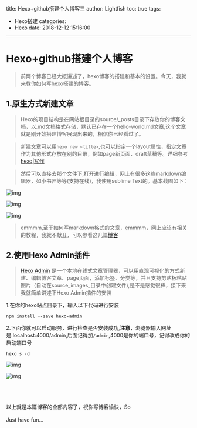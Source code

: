 title: Hexo+github搭建个人博客三
author: Lightfish
toc: true
tags:
  - Hexo搭建
categories:
  - Hexo
date: 2018-12-12 15:16:00
---
# Hexo+github搭建个人博客

>前两个博客已经大概讲述了，hexo博客的搭建和基本的设置。今天，我就来教你如何写hexo搭建的博客。

<!-- more -->

## 1.原生方式新建文章

>Hexo的项目结构是在网站根目录的source/_posts目录下存放你的博客文档，以.md文档格式存储，默认已存在一个hello-world.md文章,这个文章就是刚开始搭建博客展现出来的，相信你已经看过了。

>新建文章可以用`hexo new <title>`,也可以指定一个layout属性，指定文章作为其他形式存放在别的目录，例如page新页面、draft草稿等。详细参考[hexo|写作](https://hexo.io/zh-cn/docs/writing)


>然后可以直接去那个文件下,打开进行编辑，网上有很多这些markdown编辑器，如小书匠等等(支持在线)，我使用sublime Text的。基本截图如下：

![img](https://ws1.sinaimg.cn/large/006bO2RVly1fywxni4lt1j30g30agabc.jpg)

![img](https://ws1.sinaimg.cn/large/006bO2RVly1fywxnibk10j311j0eggp4.jpg)

![img](https://ws1.sinaimg.cn/large/006bO2RVly1fywxnig7skj31h70btmyb.jpg)

>emmmm,至于如何写markdown格式的文章，emmmm，网上应该有相关的教程，我就不献丑，可以参看这几篇[博客](https://www.jianshu.com/p/191d1e21f7ed)


## 2.使用Hexo Admin插件

>[Hexo Admin](https://github.com/jaredly/hexo-admin) 是一个本地在线式文章管理器，可以用直观可视化的方式新建、编辑博客文章、page页面，添加标签、分类等，并且支持剪贴板粘贴图片（自动在source_images_目录中创建文件),是不是感觉很棒，接下来我就简单讲述下Hexo Admin插件的安装

1.在你的hexo站点目录下，输入以下代码进行安装

```
npm install --save hexo-admin
```

2.下面你就可以启动服务，进行检查是否安装成功,**注意**，浏览器输入网址是:localhost:4000/admin,后面记得加`/admin`,4000是你的端口号，记得改成你的启动端口号

```
hexo s -d
```

![img](https://ws1.sinaimg.cn/large/006bO2RVly1fywxniix4nj31ha0jmtbk.jpg)

![img](https://ws1.sinaimg.cn/large/006bO2RVly1fywxnin23zj31g30oognu.jpg)

<br><br><br>
以上就是本篇博客的全部内容了，祝你写博客愉快，So
<br><br>Just have fun...